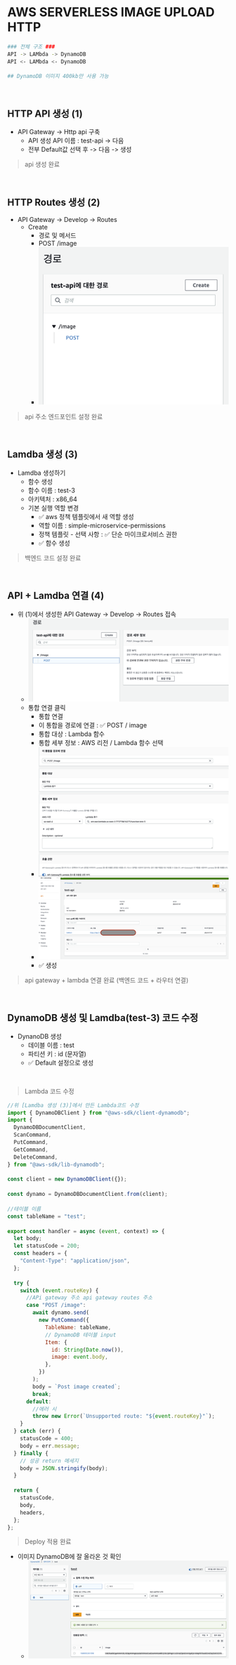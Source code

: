 # AWS SERVERLESS IMAGE UPLOAD HTTP

```bash
### 전체 구조 ###
API -> LAMbda -> DynamoDB
API <- LAMbda <- DynamoDB

## DynamoDB 이미지 400kb만 사용 가능
```

<br />

## HTTP API 생성 (1)

- API Gateway -> Http api 구축
  - API 생성 API 이름 : test-api -> 다음
  - 전부 Default값 선택 후 -> 다음 -> 생성

> api 생성 완료

<br />

## HTTP Routes 생성 (2)

- API Gateway -> Develop -> Routes
  - Create
    - 경로 및 메서드
    - POST /image
    - ![image](../../image/aws28.png)

> api 주소 엔드포인트 설정 완료

<br />

## Lamdba 생성 (3)

- Lamdba 생성하기
  - 함수 생성
  - 함수 이름 : test-3
  - 아키텍처 : x86_64
  - 기본 실행 역할 변경
    - ✅ aws 정책 템플릿에서 새 역할 생성
    - 역할 이름 : simple-microservice-permissions
    - 정책 템플릿 - 선택 사항 : ✅ 단순 마이크로서비스 권한
    - ✅ 함수 생성

> 백엔드 코드 설정 완료

<br />

## API + Lamdba 연결 (4)

- 위 (1)에서 생성한 API Gateway -> Develop -> Routes 접속
  - ![image](../../image/aws29.png)
  - 통합 연결 클릭
    - 통합 연결
    - 이 통합을 경로에 연결 : ✅ POST / image
    - 통합 대상 : Lambda 함수
    - 통합 세부 정보 : AWS 리전 / Lambda 함수 선택
    - ![image](../../image/aws30.png)
    - ![image](../../image/aws31.png)
    - ✅ 생성

> api gateway + lambda 연결 완료 (백엔드 코드 + 라우터 연결)

<br />

## DynamoDB 생성 및 Lamdba(test-3) 코드 수정

- DynanoDB 생성
  - 데이블 이름 : test
  - 파티션 키 : id (문자열)
  - ✅ Default 설정으로 생성

<br />

> Lambda 코드 수정

```js
//위 [Lamdba 생성 (3)]에서 만든 Lambda코드 수정
import { DynamoDBClient } from "@aws-sdk/client-dynamodb";
import {
  DynamoDBDocumentClient,
  ScanCommand,
  PutCommand,
  GetCommand,
  DeleteCommand,
} from "@aws-sdk/lib-dynamodb";

const client = new DynamoDBClient({});

const dynamo = DynamoDBDocumentClient.from(client);

//테이블 이름
const tableName = "test";

export const handler = async (event, context) => {
  let body;
  let statusCode = 200;
  const headers = {
    "Content-Type": "application/json",
  };

  try {
    switch (event.routeKey) {
      //APi gateway 주소 api gateway routes 주소
      case "POST /image":
        await dynamo.send(
          new PutCommand({
            TableName: tableName,
            // DynamoDB 테이블 input
            Item: {
              id: String(Date.now()),
              image: event.body,
            },
          })
        );
        body = `Post image created`;
        break;
      default:
        //에러 시
        throw new Error(`Unsupported route: "${event.routeKey}"`);
    }
  } catch (err) {
    statusCode = 400;
    body = err.message;
  } finally {
    // 성공 return 메세지
    body = JSON.stringify(body);
  }

  return {
    statusCode,
    body,
    headers,
  };
};
```

> Deploy 적용 완료

- 이미지 DynamoDB에 잘 올라온 것 확인
  - ![image](../../image/aws32.png)
